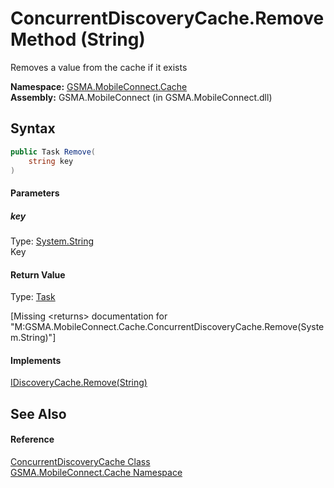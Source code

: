 ConcurrentDiscoveryCache.Remove Method (String)
===============================================
Removes a value from the cache if it exists

**Namespace:** [GSMA.MobileConnect.Cache][1]  
**Assembly:** GSMA.MobileConnect (in GSMA.MobileConnect.dll)

Syntax
------

```csharp
public Task Remove(
	string key
)
```

#### Parameters

##### *key*
Type: [System.String][2]  
Key

#### Return Value
Type: [Task][3]  

[Missing &lt;returns> documentation for "M:GSMA.MobileConnect.Cache.ConcurrentDiscoveryCache.Remove(System.String)"]

#### Implements
[IDiscoveryCache.Remove(String)][4]  


See Also
--------

#### Reference
[ConcurrentDiscoveryCache Class][5]  
[GSMA.MobileConnect.Cache Namespace][1]  

[1]: ../README.md
[2]: http://msdn.microsoft.com/en-us/library/s1wwdcbf
[3]: http://msdn.microsoft.com/en-us/library/dd235678
[4]: ../IDiscoveryCache/Remove.md
[5]: README.md
[6]: ../../_icons/Help.png